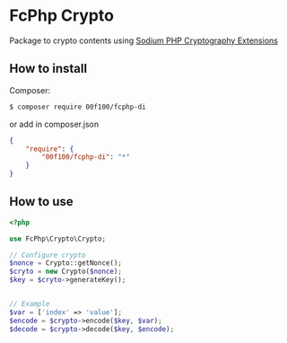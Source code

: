 # FcPhp Crypto

Package to crypto contents using [Sodium PHP Cryptography Extensions](http://php.net/manual/en/intro.sodium.php)

## How to install

Composer:
```sh
$ composer require 00f100/fcphp-di
```

or add in composer.json
```json
{
	"require": {
		"00f100/fcphp-di": "*"
	}
}
```

## How to use

```php
<?php

use FcPhp\Crypto\Crypto;

// Configure crypto
$nonce = Crypto::getNonce();
$cryto = new Crypto($nonce);
$key = $cryto->generateKey();


// Example
$var = ['index' => 'value'];
$encode = $crypto->encode($key, $var);
$decode = $crypto->decode($key, $encode);

```